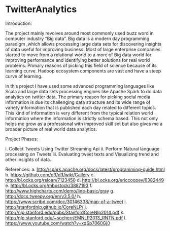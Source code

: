 # TwitterAnalytics


Introduction:

The project mainly revolves around most commonly used buzz word in computer industry “Big data”. Big data is a modern day programming paradigm ,which allows processing large data sets for discovering insights of data useful for improving business. 
Most of large enterprise companies started to move from a relational world to a more of Big data world for improving performance and identifying better solutions for real world problems. Primary reasons of picking this field of science because of its learning curve. Hadoop ecosystem components are vast and have a steep curve of learning. 

In this project I have used some advanced programming languages like Scala and large data sets processing engines like Apache Spark to do data analytics on twitter data. The primary reason for picking social media information is due its challenging data structure and its wide range of variety information that is published each day related to different topics. This kind of information is very different from the typical relation world information where the information is strictly schema based. This not only helps me grow as a professional with improved skill set but also gives me a broader picture of real world data analytics.


Project Phases:

i.	Collect Tweets Using Twitter Streaming Api
ii.	Perform Natural language processing on Tweets
iii.	Evaluating tweet texts and Visualizing trend and other insights of data.

References:
a.	http://spark.apache.org/docs/latest/programming-guide.html
b.	https://github.com/d3/d3/wiki/Gallery
c.	http://bl.ocks.org/rsloan/7123450
d.	http://bl.ocks.org/ericcoopey/6382449
e.	http://bl.ocks.org/mbostock/3887193
f.	http://www.highcharts.com/demo/line-basic/gray
g.	http://docs.tweepy.org/en/v3.5.0/
h.	https://www.scribd.com/doc/30146338/map-of-a-tweet
i.	http://stanfordnlp.github.io/CoreNLP/
j.	http://nlp.stanford.edu/pubs/StanfordCoreNlp2014.pdf
k.	http://nlp.stanford.edu/~socherr/EMNLP2013_RNTN.pdf
l.	https://www.youtube.com/watch?v=xqSp7060Gj0

